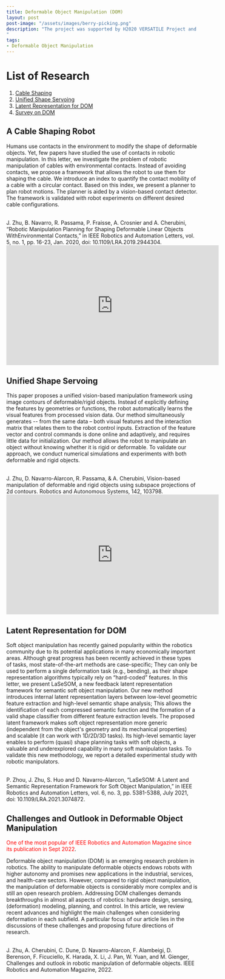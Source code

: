 ```yaml
---
title: Deformable Object Manipulation (DOM)
layout: post
post-image: "/assets/images/berry-picking.png"
description: "The project was supported by H2020 VERSATILE Project and PROCORE-France/Hong Kong RGC Joint Research Scheme (2018-2019).
"
tags:
- Deformable Object Manipulation
---
```

# List of Research
1. [Cable Shaping](#cable_shaping)
2. [Unified Shape Servoing](#unified_shape_servoing)
3. [Latent Representation for DOM](#latent_rep)
4. [Survey on DOM](#survey)

## A Cable Shaping Robot <a name="cable_shaping"></a>
Humans use contacts in the environment to modify the shape of deformable objects. Yet, few papers have studied the use of contacts in robotic manipulation. In this letter, we investigate the problem of robotic manipulation of cables with environmental contacts. Instead of avoiding contacts, we propose a framework that allows the robot to use them for shaping the cable. We introduce an index to quantify the contact mobility of a cable with a circular contact. Based on this index, we present a planner to plan robot motions. The planner is aided by a vision-based contact detector. The framework is validated with robot experiments on different desired cable configurations.

<br/>
J. Zhu, B. Navarro, R. Passama, P. Fraisse, A. Crosnier and A. Cherubini, “Robotic Manipulation Planning for Shaping Deformable Linear Objects WithEnvironmental Contacts,” in IEEE Robotics and Automation Letters, vol. 5, no. 1, pp. 16-23, Jan. 2020, doi: 10.1109/LRA.2019.2944304.

<iframe width="560" height="315" src="https://www.youtube.com/embed/7CdNQ4R_wT0" frameborder="0" allow="accelerometer; autoplay; encrypted-media; gyroscope; picture-in-picture" allowfullscreen></iframe>

## Unified Shape Servoing <a name="unified_shape_servoing"></a>
This paper proposes a unified vision-based manipulation framework using image contours of deformable/rigid objects. Instead of explicitly defining the features by geometries or functions, the robot automatically learns the visual features from processed vision data. Our method simultaneously generates -- from the same data – both visual features and the interaction matrix that relates them to the robot control inputs. Extraction of the feature vector and control commands is done online and adaptively, and requires little data for initialization. Our method allows the robot to manipulate an object without knowing whether it is rigid or deformable. To validate our approach, we conduct numerical simulations and experiments with both deformable and rigid objects.

<br/>
J. Zhu, D. Navarro-Alarcon, R. Passama, & A. Cherubini, Vision-based manipulation of deformable and rigid objects using subspace projections of 2d contours. Robotics and Autonomous Systems, 142, 103798.

<iframe width="560" height="315" src="https://www.youtube.com/embed/gYfO2ZxZ5KQ" frameborder="0" allow="accelerometer; autoplay; encrypted-media; gyroscope; picture-in-picture" allowfullscreen></iframe>

## Latent Representation for DOM <a name="latent_rep"></a>
Soft object manipulation has recently gained popularity within the robotics community due to its potential applications in many economically important areas. Although great progress has been recently achieved in these types of tasks, most state-of-the-art methods are case-specific; They can only be used to perform a single deformation task (e.g., bending), as their shape representation algorithms typically rely on “hard-coded” features. In this letter, we present LaSeSOM, a new feedback latent representation framework for semantic soft object manipulation. Our new method introduces internal latent representation layers between low-level geometric feature extraction and high-level semantic shape analysis; This allows the identification of each compressed semantic function and the formation of a valid shape classifier from different feature extraction levels. The proposed latent framework makes soft object representation more generic (independent from the object's geometry and its mechanical properties) and scalable (it can work with 1D/2D/3D tasks). Its high-level semantic layer enables to perform (quasi) shape planning tasks with soft objects, a valuable and underexplored capability in many soft manipulation tasks. To validate this new methodology, we report a detailed experimental study with robotic manipulators.

<br/>
P. Zhou, J. Zhu, S. Huo and D. Navarro-Alarcon, “LaSeSOM: A Latent and Semantic Representation Framework for Soft Object Manipulation,” in IEEE Robotics and Automation Letters, vol. 6, no. 3, pp. 5381-5388, July 2021, doi: 10.1109/LRA.2021.3074872.

## Challenges and Outlook in Deformable Object Manipulation <a name="survey"></a> 
<span style="color:red">One of the most popular of IEEE Robotics and Automation Magazine since its publication in Sept 2022</span>.

Deformable object manipulation (DOM) is an emerging research problem in robotics. The ability to manipulate deformable objects endows robots with higher autonomy and promises new applications in the industrial, services, and health-care sectors. However, compared to rigid object manipulation, the manipulation of deformable objects is considerably more complex and is still an open research problem. Addressing DOM challenges demands breakthroughs in almost all aspects of robotics: hardware design, sensing, (deformation) modeling, planning, and control. In this article, we review recent advances and highlight the main challenges when considering deformation in each subfield. A particular focus of our article lies in the discussions of these challenges and proposing future directions of research.

<br/>
J. Zhu, A. Cherubini, C. Dune, D. Navarro-Alarcon, F. Alambeigi, D. Berenson, F. Ficuciello, K. Harada, X. Li, J. Pan, W. Yuan, and M. Gienger, Challenges and outlook in robotic manipulation of deformable objects. IEEE Robotics and Automation Magazine, 2022.


<!-- **Giphy Gifs will look like:**<br>
<iframe src="https://giphy.com/embed/ZqlvCTNHpqrio" width="480" height="259" frameBorder="0" class="giphy-embed" allowFullScreen></iframe><p><a href="https://giphy.com/gifs/laughing-despicable-me-minions-ZqlvCTNHpqrio">via GIPHY</a></p> -->

<!-- **YouTUbe Videos will look like:**<br> -->
